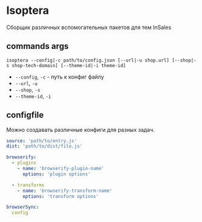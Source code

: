 # Isoptera

Сборщик различных вспомогательных пакетов для тем InSales

## commands args

`isoptera --config|-c path/to/config.json [--url|-u shop.url] [--shop|-s shop-tech-domain] [--theme-id|-i theme-id]`

* `--config`, `-c` - путь к конфиг файлу
* `--url`, `-u`
* `--shop`, `-s`
* `--theme-id`, `-i`

## configfile

Можно создавать различные конфиги для разных задач.

````yaml
source: 'path/to/entry.js'
dist: 'path/to/dist/file.js'

browserify:
  - plugins
    - name: 'browserify-plugin-name'
      options: 'plugin options'

  - transforms
    - name: 'browserify-transform-name'
      options: 'transform options'

browserSync:
  config
````
